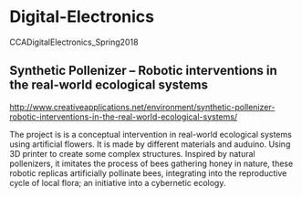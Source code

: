 # Digital-Electronics
CCADigitalElectronics_Spring2018

## Synthetic Pollenizer – Robotic interventions in the real-world ecological systems
http://www.creativeapplications.net/environment/synthetic-pollenizer-robotic-interventions-in-the-real-world-ecological-systems/

The project is is a conceptual intervention in real-world ecological systems using artificial flowers. It is made by different materials and auduino. Using 3D printer to create some complex structures.  Inspired by natural pollenizers, it imitates the process of bees gathering honey in nature, these robotic replicas artificially pollinate bees, integrating into the reproductive cycle of local flora; an initiative into a cybernetic ecology. 

